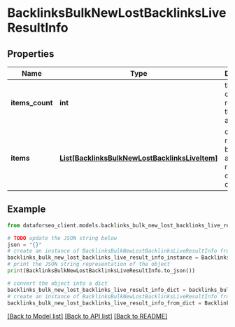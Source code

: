 # BacklinksBulkNewLostBacklinksLiveResultInfo


## Properties

Name | Type | Description | Notes
------------ | ------------- | ------------- | -------------
**items_count** | **int** | the number of results returned in the items array | [optional] 
**items** | [**List[BacklinksBulkNewLostBacklinksLiveItem]**](BacklinksBulkNewLostBacklinksLiveItem.md) | contains relevant backlinks and referring domains data | [optional] 

## Example

```python
from dataforseo_client.models.backlinks_bulk_new_lost_backlinks_live_result_info import BacklinksBulkNewLostBacklinksLiveResultInfo

# TODO update the JSON string below
json = "{}"
# create an instance of BacklinksBulkNewLostBacklinksLiveResultInfo from a JSON string
backlinks_bulk_new_lost_backlinks_live_result_info_instance = BacklinksBulkNewLostBacklinksLiveResultInfo.from_json(json)
# print the JSON string representation of the object
print(BacklinksBulkNewLostBacklinksLiveResultInfo.to_json())

# convert the object into a dict
backlinks_bulk_new_lost_backlinks_live_result_info_dict = backlinks_bulk_new_lost_backlinks_live_result_info_instance.to_dict()
# create an instance of BacklinksBulkNewLostBacklinksLiveResultInfo from a dict
backlinks_bulk_new_lost_backlinks_live_result_info_from_dict = BacklinksBulkNewLostBacklinksLiveResultInfo.from_dict(backlinks_bulk_new_lost_backlinks_live_result_info_dict)
```
[[Back to Model list]](../README.md#documentation-for-models) [[Back to API list]](../README.md#documentation-for-api-endpoints) [[Back to README]](../README.md)


